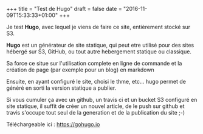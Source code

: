 +++
title = "Test de Hugo"
draft = false
date = "2016-11-09T15:33:33+01:00"
+++

Je test **Hugo**, avec lequel je viens de faire ce site, entièrement stocké sur S3.

**Hugo** est un générateur de site statique, qui peut etre utilisé pour des sites hébergé sur S3, GitHub, ou tout autre hebergement statique ou classique.

Sa force ce situe sur l'utilisation complete en ligne de commande et la création de page (par exemple pour un blog) en markdown

Ensuite, en ayant configuré le site, choisi le thme, etc... hugo permet de généré en sorti la version statique a publier.

Si vous cumuler ça avec un github, un travis ci et un bucket S3 configuré en site statique, il suffit de créer un nouvel article, de le push sur github et travis s'occupe tout seul de la generation et de la publication du site ;-)

Téléchargeable ici : https://gohugo.io